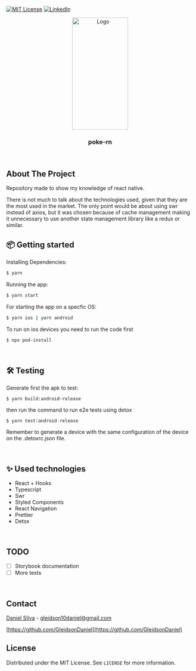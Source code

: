 
[![MIT License][license-shield]][license-url]
[![LinkedIn][linkedin-shield]][linkedin-url]

<!-- PROJECT PREVIEW -->
<p align="center">
  <a href="https://github.com/GleidsonDaniel/poke-rn">
    <img src="images/preview.gif" alt="Logo" width="150" height="300">
  </a>

  <h3 align="center">poke-rn</h3>
</p>


<br />

<!-- ABOUT THE PROJECT -->
## About The Project

Repository made to show my knowledge of react native.

There is not much to talk about the technologies used, given that they are the most used in the market. The only point would be about using swr instead of axios, but it was chosen because of cache management making it unnecessary to use another state management library like a redux or similar.

## 📦 Getting started

Installing Dependencies:

```sh
$ yarn
```

Running the app:

```sh
$ yarn start
```

For starting the app on a specfic OS:

```sh
$ yarn ios | yarn android
```

To run on ios devices you need to run the code first

```
$ npx pod-install
```

<br />

## 🛠 Testing

Generate first the apk to test:

```
$ yarn build:android-release
```

then run the command to run e2e tests using detox

```
$ yarn test:android-release
```

Remember to generate a device with the same configuration of the device on the .detoxrc.json file.

<br />

## ✨ Used technologies

- React + Hooks
- Typescript
- Swr
- Styled Components
- React Navigation
- Prettier
- Detox

<br />

## TODO

- [ ] Storybook documentation
- [ ] More tests

<br />

<!-- CONTACT -->
## Contact

[Daniel Silva](https://www.linkedin.com/in/gleidson10daniel/) - gleidson10daniel@gmail.com

[https://github.com/GleidsonDaniel](https://github.com/GleidsonDaniel)

<!-- LICENSE -->
## License

Distributed under the MIT License. See `LICENSE` for more information.

<!-- MARKDOWN LINKS & IMAGES -->
<!-- https://www.markdownguide.org/basic-syntax/#reference-style-links -->
[license-shield]: https://img.shields.io/github/license/othneildrew/Best-README-Template.svg?style=for-the-badge
[license-url]: https://github.com/othneildrew/Best-README-Template/blob/master/LICENSE.txt
[linkedin-shield]: https://img.shields.io/badge/-LinkedIn-black.svg?style=for-the-badge&logo=linkedin&colorB=555
[linkedin-url]: https://www.linkedin.com/in/gleidson10daniel/
